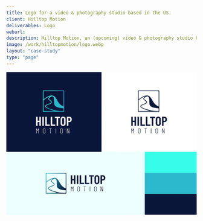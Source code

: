 ```yaml
---
title: Logo for a video & photography studio based in the US.
client: Hilltop Motion
deliverables: Logo
weburl:
description: Hilltop Motion, an (upcoming) video & photography studio based in the US, needed a logo to represent the work they do. I created a logo and cohesive color palette that works well for video, print, and digital graphic use-cases.
image: /work/hilltopmotion/logo.webp
layout: "case-study"
type: "page"
---
```


![Hilltop Motion logo](/work/hilltopmotion/logo-board.webp "Hilltop Motion logo")